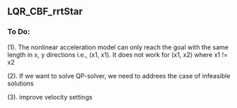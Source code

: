 ## LQR_CBF_rrtStar


### To Do:

(1). The nonlinear acceleration model can only reach the goal with the same length in x, y directions i.e., (x1, x1). It does not work for (x1, x2) where x1 != x2

(2). If we want to solve QP-solver, we need to addrees the case of infeasible solutions

(3). improve velocity settings
